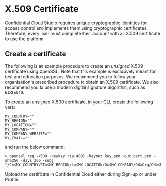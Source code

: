 # X.509 Certificate

Confidential Cloud Studio requires unique cryptographic identities for access control and implements them using cryptographic certificates. Therefore, every user must complete their account with an X.509 certificate to use the platform.

## Create a certificate

The following is an example procedure to create an _unsigned_ X.509 certificate using OpenSSL. Note that this example is exclusively meant for test and education purposes. We recommend you to follow your organisation's prescribed procedure to obtain an X.509 certificate. We also recommend you to use a modern digital signature algorithm, such as ED25519.

To create an unsigned X.509 certificate, in your CLI, create the following vars:

```
MY_COUNTRY=""
MY_REGION=""
MY_LOCATION=""
MY_COMPANY=""
MY_COMPANY_WEBSITE=""
MY_EMAIL=""
```

and run the below command:

```
> openssl req -x509 -newkey rsa:4096 -keyout key.pem -out cert.pem -sha256 -days 365 -subj "/C=$MY_COUNTRY/ST=$MY_REGION/L=$MY_LOCATION/O=$MY_COMPANY/OU=Org/CN=$MY_COMPANY_WEBSITE/emailAddress=$MY_EMAIL"
```

Upload the certificate in Confidential Cloud either during Sign-up or under Profile.
